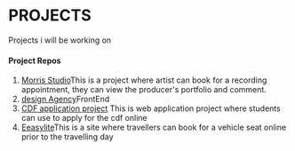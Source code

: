 # PROJECTS
Projects i will be working on

#### Project Repos
1. [Morris Studio](https://github.com/misoi/)This is a project where artist can book for a recording appointment,
     they can view the producer's portfolio and comment.
2. [design Agency](https://github.com/misoi/)FrontEnd
3. [CDF application project](https://github.com/misoi/cdf-project.git) This is web application project where students can use     to apply for the cdf online
4. [Eeasylite](https://github.com/misoi/)This is a site where travellers can book for a vehicle seat online prior to the travelling day


